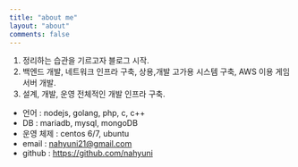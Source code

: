 ```yaml
---
title: "about me"
layout: "about"
comments: false
---
```


1. 정리하는 습관을 기르고자 블로그 시작.
2. 백엔드 개발, 네트워크 인프라 구축, 상용,개발 고가용 시스템 구축, AWS 이용 게임 서버 개발.
3. 설계, 개발, 운영 전체적인 개발 인프라 구축.


- 언어 : nodejs, golang, php, c, c++
- DB : mariadb, mysql, mongoDB
- 운영 체제 : centos 6/7, ubuntu
- email : nahyuni21@gmail.com
- github : https://github.com/nahyuni
